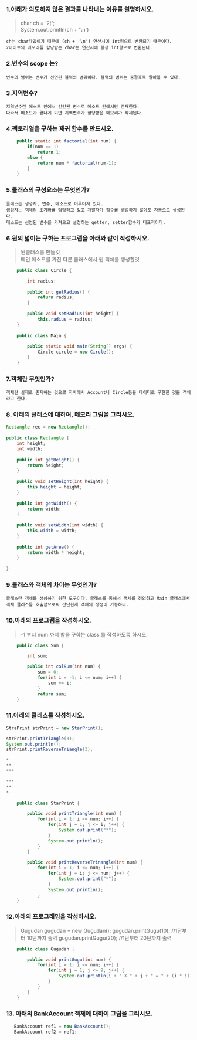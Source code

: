 ### 1.아래가 의도하지 않은 결과를 나타내는 이유를 설명하시오.
>char ch = '가';  
>System.out.println(ch + '\n')  

	ch는 char타입이기 때문에 (ch + '\n') 연산시에 int형으로 변환되기 때문이다.
	2바이트의 메모리를 할당받는 char는 연산시에 항상 int형으로 변환된다.

### 2.변수의 scope 는?

	변수의 범위는 변수가 선언된 블럭의 범위이다. 블럭의 범위는 중괄호로 알아볼 수 있다.

### 3.지역변수?

	지역변수란 메소드 안에서 선언된 변수로 메소드 안에서만 존재한다.
	따라서 메소드가 끝나게 되면 지역변수가 할당받은 메모리가 삭제된다.

### 4.펙토리얼을 구하는 재귀 함수를 만드시오.
```java
	public static int factorial(int num) {
		if(num == 1)
			return 1;
		else {
			return num * factorial(num-1);
		}
	}
```
### 5.클래스의 구성요소는 무엇인가?

	클래스는 생성자, 변수, 메소드로 이루어져 있다.
	생성자는 객체의 초기화를 담당하고 있고 개발자가 함수를 생성하지 않아도 자동으로 생성된다.
	메소드는 선언된 변수를 가져오고 설정하는 getter, setter함수가 대표적이다.

### 6.원의 넓이는 구하는 프로그램을 아래와 같이 작성하시오.
>원클래스를 만들것  
>메인 메소드를 가진 다른 클래스에서 원 객체를 생성할것  
```java
	public class Circle {

		int radius;
	
		public int getRadius() {
			return radius;
		}
		
		public void setRadius(int height) {
			this.radius = radius;
	}
	
	public class Main {	
	
		public static void main(String[] args) {
			Circle circle = new Circle();
		}
	}
```

### 7.객체란 무엇인가?

	객체란 실제로 존재하는 것으로 자바에서 Account나 Circle등을 데이터로 구현한 것을 객체라고 한다.

### 8. 아래의 클래스에 대하여, 메모리 그림을 그리시오.
```java
Rectangle rec = new Rectangle();
 
public class Rectangle {
	int height;
	int width;
	
	public int getHeight() {
		return height;
	}
	
	public void setHeight(int height) {
		this.height = height;
	}
	
	public int getWidth() {
		return width;
	}
	
	public void setWidth(int width) {
		this.width = width;
	}
	
	public int getArea() {
		return width * height;
	}
	
}
```
### 9.클래스와 객체의 차이는 무엇인가?

	클래스란 객체를 생성하기 위한 도구이다. 클래스를 통해서 객체를 정의하고 Main 클래스에서 객체 클래스를 호출함으로써 간단한게 객체의 생성이 가능하다.

### 10.아래의 프로그램을 작성하시오.
>-1 부터 num 까지 합을 구하는 class 를 작성하도록 하시오.
```java
	public class Sum {	

		int sum;

		public int calSum(int num) {
			sum = 0;
			for(int i = -1; i <= num; i++) {
				sum += i;
			}
			return sum;
	}
```
### 11.아래의 클래스를 작성하시오.
```java
StraPrint strPrint = new StarPrint();

strPrint.printTriangle(3); 
System.out.println();
strPrint.printReverseTriangle(3); 

*
**
***

***
**
*
```
```java
	public class StarPrint {

		public void printTriangle(int num) {
			for(int i = 1; i <= num; i++) {
				for(int j = 1; j <= i; j++) {
					System.out.print("*");
				}
				System.out.println();
			}
		}

		public void printReverseTrinangle(int num) {
			for(int i = 1; i <= num; i++) {
				for(int j = i; j <= num; j++) {
					System.out.print("*");
				}
				System.out.println();
			}
	}
```

### 12.아래의 프로그래밍을 작성하시오.

>Gugudan gugudan = new Gugudan();
>gugudan.printGugu(10);  //1단부터 10단까지 출력
>gugudan.printGugu(20);  //1단부터 20단까지 출력
```java
	public class Gugudan {

		public void printGugu(int num) {
			for(int i = 1; i <= num; i++) {
				for(int j = 1; j <= 9; j++) {
					System.out.println(i + " X " + j + " = " + (i * j));
				}
			}
		}
	}
```
### 13. 아래의 BankAccount 객체에 대하여 그림을 그리시오.
```java
   BankAccount ref1 = new BankAccount();
   BankAccount ref2 = ref1;
```



 
